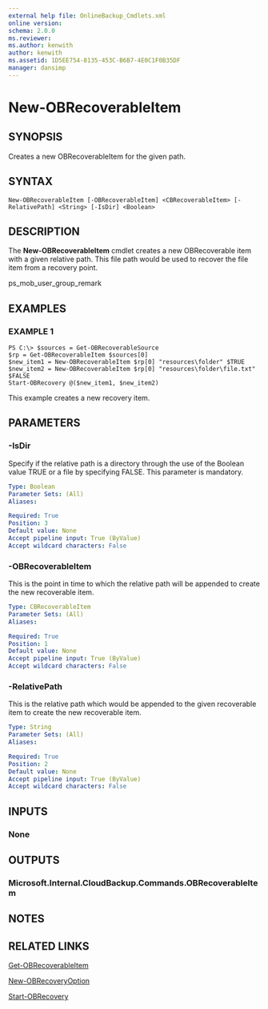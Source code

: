 ```yaml
---
external help file: OnlineBackup_Cmdlets.xml
online version: 
schema: 2.0.0
ms.reviewer:
ms.author: kenwith
author: kenwith
ms.assetid: 1D5EE754-8135-453C-B6B7-4E0C1F0B35DF
manager: dansimp
---
```


# New-OBRecoverableItem

## SYNOPSIS
Creates a new OBRecoverableItem for the given path.

## SYNTAX

```
New-OBRecoverableItem [-OBRecoverableItem] <CBRecoverableItem> [-RelativePath] <String> [-IsDir] <Boolean>
```

## DESCRIPTION
The **New-OBRecoverableItem** cmdlet creates a new OBRecoverable item with a given relative path.
This file path would be used to recover the file item from a recovery point.

ps_mob_user_group_remark

## EXAMPLES

### EXAMPLE 1
```
PS C:\> $sources = Get-OBRecoverableSource
$rp = Get-OBRecoverableItem $sources[0]
$new_item1 = New-OBRecoverableItem $rp[0] "resources\folder" $TRUE
$new_item2 = New-OBRecoverableItem $rp[0] "resources\folder\file.txt" $FALSE
Start-OBRecovery @($new_item1, $new_item2)
```

This example creates a new recovery item.

## PARAMETERS

### -IsDir
Specify if the relative path is a directory through the use of the Boolean value TRUE or a file by specifying FALSE.
This parameter is mandatory.

```yaml
Type: Boolean
Parameter Sets: (All)
Aliases: 

Required: True
Position: 3
Default value: None
Accept pipeline input: True (ByValue)
Accept wildcard characters: False
```

### -OBRecoverableItem
This is the point in time to which the relative path will be appended to create the new recoverable item.

```yaml
Type: CBRecoverableItem
Parameter Sets: (All)
Aliases: 

Required: True
Position: 1
Default value: None
Accept pipeline input: True (ByValue)
Accept wildcard characters: False
```

### -RelativePath
This is the relative path which would be appended to the given recoverable item to create the new recoverable item.

```yaml
Type: String
Parameter Sets: (All)
Aliases: 

Required: True
Position: 2
Default value: None
Accept pipeline input: True (ByValue)
Accept wildcard characters: False
```

## INPUTS

### None

## OUTPUTS

### Microsoft.Internal.CloudBackup.Commands.OBRecoverableItem

## NOTES

## RELATED LINKS

[Get-OBRecoverableItem](./Get-OBRecoverableItem.md)

[New-OBRecoveryOption](./New-OBRecoveryOption.md)

[Start-OBRecovery](./Start-OBRecovery.md)

